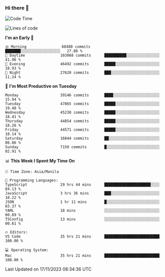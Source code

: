 ### Hi there 👋

<!--START_SECTION:waka-->
![Code Time](http://img.shields.io/badge/Code%20Time-4%2C554%20hrs%2042%20mins-blue)

![Lines of code](https://img.shields.io/badge/From%20Hello%20World%20I%27ve%20Written-105.6%20million%20lines%20of%20code-blue)

**I'm an Early 🐤** 

```text
🌞 Morning                68480 commits       ███████░░░░░░░░░░░░░░░░░░   27.88 % 
🌆 Daytime                103068 commits      ██████████░░░░░░░░░░░░░░░   41.96 % 
🌃 Evening                46492 commits       █████░░░░░░░░░░░░░░░░░░░░   18.93 % 
🌙 Night                  27620 commits       ███░░░░░░░░░░░░░░░░░░░░░░   11.24 % 
```
📅 **I'm Most Productive on Tuesday** 

```text
Monday                   39146 commits       ████░░░░░░░░░░░░░░░░░░░░░   15.94 % 
Tuesday                  47865 commits       █████░░░░░░░░░░░░░░░░░░░░   19.48 % 
Wednesday                45230 commits       █████░░░░░░░░░░░░░░░░░░░░   18.41 % 
Thursday                 44854 commits       █████░░░░░░░░░░░░░░░░░░░░   18.26 % 
Friday                   44571 commits       █████░░░░░░░░░░░░░░░░░░░░   18.14 % 
Saturday                 16844 commits       ██░░░░░░░░░░░░░░░░░░░░░░░   06.86 % 
Sunday                   7150 commits        █░░░░░░░░░░░░░░░░░░░░░░░░   02.91 % 
```


📊 **This Week I Spent My Time On** 

```text
🕑︎ Time Zone: Asia/Manila

💬 Programming Languages: 
TypeScript               29 hrs 44 mins      █████████████████████░░░░   84.13 % 
JavaScript               3 hrs 36 mins       ███░░░░░░░░░░░░░░░░░░░░░░   10.22 % 
JSON                     1 hr 11 mins        █░░░░░░░░░░░░░░░░░░░░░░░░   03.37 % 
YAML                     18 mins             ░░░░░░░░░░░░░░░░░░░░░░░░░   00.89 % 
TSConfig                 13 mins             ░░░░░░░░░░░░░░░░░░░░░░░░░   00.61 % 

🔥 Editors: 
VS Code                  35 hrs 21 mins      █████████████████████████   100.00 % 

💻 Operating System: 
Mac                      35 hrs 21 mins      █████████████████████████   100.00 % 
```


 Last Updated on 17/11/2023 08:34:36 UTC
<!--END_SECTION:waka-->


<!--
**rad182/rad182** is a ✨ _special_ ✨ repository because its `README.md` (this file) appears on your GitHub profile.

Here are some ideas to get you started:

- 🔭 I’m currently working on ...
- 🌱 I’m currently learning ...
- 👯 I’m looking to collaborate on ...
- 🤔 I’m looking for help with ...
- 💬 Ask me about ...
- 📫 How to reach me: ...
- 😄 Pronouns: ...
- ⚡ Fun fact: ...
-->
